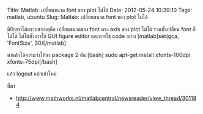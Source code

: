 Title: Matlab: เปลี่ยนขนาด font ของ plot ไม่ได้ 
Date: 2012-05-24 10:39:10
Tags: matlab, ubuntu 
Slug: Matlab: เปลี่ยนขนาด font ของ plot ไม่ได้ 


มีปัญหาไม่ทราบสาเหตุคือ เปลี่ยนขนาดของ font ตรง axis ของ plot ไม่ได้ รวมทั้งเปลี่ยน font ก็ไม่ได้ ไม่ได้ทั้งการใช้ GUI figure editor และการใช้ code อย่าง [matlab]set(gca, 'FontSize', 30)[/matlab]

หาแล้วได้ความว่าให้ลง package 2 อัน [bash] sudo apt-get install xfonts-100dpi xfonts-75dpi[/bash]

แล้ว logout แล้วเข้าใหม่

ที่มา
<ul>
	<li><a href="http://www.mathworks.nl/matlabcentral/newsreader/view_thread/301184">http://www.mathworks.nl/matlabcentral/newsreader/view_thread/301184</a></li>
</ul>
